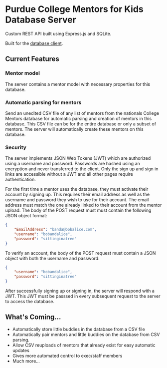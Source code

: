 # Purdue College Mentors for Kids Database Server

Custom REST API built using Express.js and SQLite.

Built for the [database client](https://github.com/bkinaan/purdue-cmfk-database-client).

## Current Features

### Mentor model

The server contains a mentor model with necessary properties for this database.

### Automatic parsing for mentors

Send an unedited CSV file of any list of mentors from the nationals College Mentors database for automatic parsing and creation of mentors in this database. This CSV file can be for the entire database or only a subset of mentors. The server will automatically create these mentors on this database.

### Security

The server implements JSON Web Tokens (JWT) which are authorized using a username and password. Passwords are hashed using an encryption and never transferred to the client. Only the sign up and sign in links are accessible without a JWT and all other pages require authentication.

For the first time a mentor uses the database, they must activate their account by signing up. This requires their email address as well as the username and password they wish to use for their account. The email address must match the one already linked to their account from the mentor upload. The body of the POST request must must contain the following JSON object format:

```JSON
{
    "EmailAddress": "banda@bobalice.com",
    "username": "bobandalice",
    "password": "sittinginatree"
}
```

To verify an account, the body of the POST request must contain a JSON object with both the username and password:

```JSON
{
    "username": "bobandalice",
    "password": "sittinginatree"
}
```

After successfully signing up or signing in, the server will respond with a JWT. This JWT must be passsed in every subsequent request to the server to access the database.

## What's Coming...

- Automatically store little buddies in the database from a CSV file
- Automatically pair mentors and little buddies on the database from CSV parsing.
- Allow CSV reuploads of mentors that already exist for easy automatic updates
- Gives more automated control to exec/staff members
- Much more...
